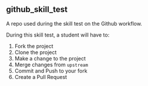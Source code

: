 
## github_skill_test

A repo used during the skill test on the Github workflow.

During this skill test, a student will have to:

1. Fork the project
2. Clone the project
3. Make a change to the project
4.  Merge changes from `upstream`
5. Commit and Push to your fork
6. Create a Pull Request
